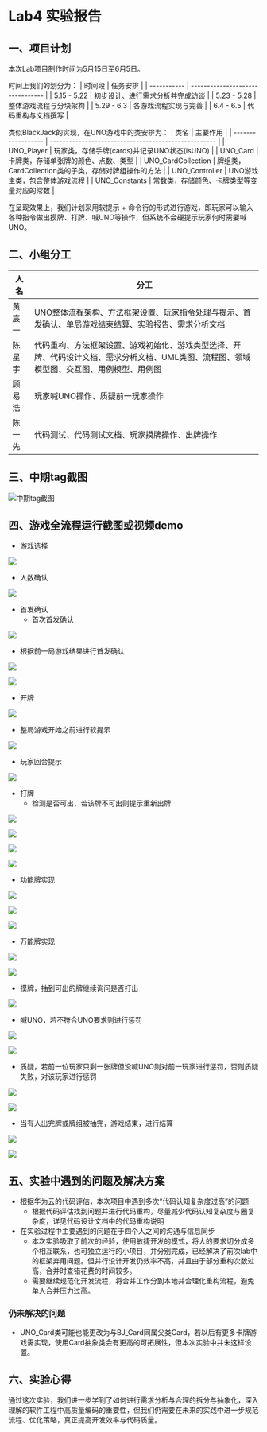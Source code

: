 # Lab4 实验报告

## 一、项目计划

本次Lab项目制作时间为5月15日至6月5日。

时间上我们的划分为：
| 时间段      | 任务安排                         |
| ----------- | -------------------------------- |
| 5.15 - 5.22 | 初步设计、进行需求分析并完成访谈 |
| 5.23 - 5.28 | 整体游戏流程与分块架构           |
| 5.29 - 6.3  | 各游戏流程实现与完善             |
| 6.4  - 6.5  | 代码重构与文档撰写               |

类似BlackJack的实现，在UNO游戏中的类安排为：
| 类名               | 主要作用                                             |
| ------------------ | ---------------------------------------------------- |
| UNO_Player         | 玩家类，存储手牌(cards)并记录UNO状态(isUNO)          |
| UNO_Card           | 卡牌类，存储单张牌的颜色、点数、类型                 |
| UNO_CardCollection | 牌组类，CardCollection类的子类，存储对牌组操作的方法 |
| UNO_Controller     | UNO游戏主类，包含整体游戏流程                        |
| UNO_Constants      | 常数类，存储颜色、卡牌类型等变量对应的常数           |

在呈现效果上，我们计划采用软提示 + 命令行的形式进行游戏，即玩家可以输入各种指令做出摸牌、打牌、喊UNO等操作，但系统不会硬提示玩家何时需要喊UNO。

## 二、小组分工

| 人名   | 分工                                                         |
| ------ | ------------------------------------------------------------ |
| 黄宸一 | UNO整体流程架构、方法框架设置、玩家指令处理与提示、首发确认、单局游戏结束结算、实验报告、需求分析文档 |
| 陈星宇 | 代码重构、方法框架设置、游戏初始化、游戏类型选择、开牌、代码设计文档、需求分析文档、UML类图、流程图、领域模型图、交互图、用例模型、用例图 |
| 顾易浩 | 玩家喊UNO操作、质疑前一玩家操作                              |
| 陈一先 | 代码测试、代码测试文档、玩家摸牌操作、出牌操作               |

## 三、中期tag截图
![中期tag截图](./../图表/中期tag.png)
## 四、游戏全流程运行截图或视频demo
- 游戏选择

![](./../图表/game%20choose.png)
- 人数确认

![](./../图表/player%20amount%20confirm.png)
- 首发确认
  - 首次首发确认

![](./../图表/first%20confirm.png)
  - 根据前一局游戏结果进行首发确认

![](./../图表/first%20confirm_2.png)

![](./../图表/first%20confirm_3.png)
- 开牌

![](./../图表/first%20card.png)
- 整局游戏开始之前进行软提示

![](./../图表/soft%20hint.png)
- 玩家回合提示

![](./../图表/playerRound.png)
- 打牌
  - 检测是否可出，若该牌不可出则提示重新出牌

![](./../图表/play%20%20card%201.png)

![](./../图表/play%20%20card%202.png)

![](./../图表/play%20%20card%203.png)

![](./../图表/play%20%20card%204.png)
  - 功能牌实现

![](./../图表/skip.png)

![](./../图表/reverse.png)

![](./../图表/p2.png)
  - 万能牌实现

![](./../图表/change%20color.png)

![](./../图表/plus4.png)
- 摸牌，抽到可出的牌继续询问是否打出

![](./../图表/draw.png)
- 喊UNO，若不符合UNO要求则进行惩罚

![](./../图表/uno.png)

![](./../图表/uno%20fail.png)
- 质疑，若前一位玩家只剩一张牌但没喊UNO则对前一玩家进行惩罚，否则质疑失败，对该玩家进行惩罚

![](./../图表/question%20success.png)

![](./../图表/question%20fail.png)
- 当有人出完牌或牌组被抽完，游戏结束，进行结算
  

![](./../图表/end.png)

![](./../图表/end2.png)
## 五、实验中遇到的问题及解决方案
- 根据华为云的代码评估，本次项目中遇到多次“代码认知复杂度过高”的问题
  - 根据代码评估找到问题并进行代码重构，尽量减少代码认知复杂度与圈复杂度，详见代码设计文档中的代码重构说明
- 在实验过程中主要遇到的问题在于四个人之间的沟通与信息同步
  - 本次实验吸取了前次的经验，使用敏捷开发的模式，将大的要求切分成多个相互联系，也可独立运行的小项目，并分别完成，已经解决了前次lab中的框架弃用问题。但并行设计开发仍效率不高，并且由于部分重构次数过高，合并时查错花费的时间较多。
  - 需要继续规范化开发流程，将合并工作分到本地并合理化重构流程，避免单人合并压力过高。
### 仍未解决的问题
- UNO_Card类可能也能更改为与BJ_Card同属父类Card，若以后有更多卡牌游戏需实现，使用Card抽象类会有更高的可拓展性，但本次实验中并未这样设置。
## 六、实验心得
通过这次实验，我们进一步学到了如何进行需求分析与合理的拆分与抽象化，深入理解的软件工程中高质量编码的重要性，但我们仍需要在未来的实践中进一步规范流程、优化策略，真正提高开发效率与代码质量。